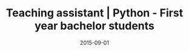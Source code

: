 ---
title: "Teaching assistant | Python - First year bachelor students"
date: 2015-09-01
enddate: 2016-06-30
categories: teaching activity
place: "Université de Bordeaux"
---